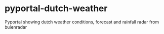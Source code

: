 # pyportal-dutch-weather
Pyportal showing dutch weather conditions, forecast and rainfall radar from buienradar
